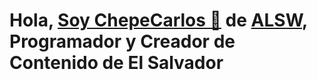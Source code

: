 # Hola, [Soy ChepeCarlos 👋](https://chepecarlos.com/) de [ALSW](https://www.youtube.com/alswnet), Programador y Creador de Contenido de El Salvador

